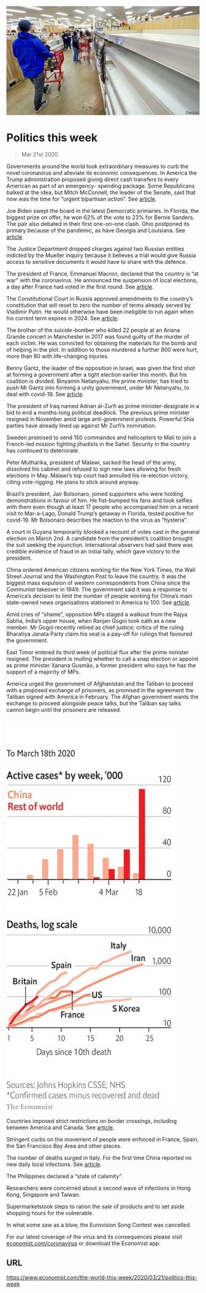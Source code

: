 ![](./images/20200321_WWP001.jpg)

# Politics this week

> Mar 21st 2020

Governments around the world took extraordinary measures to curb the novel coronavirus and alleviate its economic consequences. In America the Trump administration proposed giving direct cash transfers to every American as part of an emergency- spending package. Some Republicans balked at the idea, but Mitch McConnell, the leader of the Senate, said that now was the time for “urgent bipartisan action”. See [article](https://www.economist.com//leaders/2020/03/19/paying-to-stop-the-pandemic).

Joe Biden swept the board in the latest Democratic primaries. In Florida, the biggest prize on offer, he won 62% of the vote to 23% for Bernie Sanders. The pair also debated in their first one-on-one clash. Ohio postponed its primary because of the pandemic, as have Georgia and Louisiana. See [article](https://www.economist.com//united-states/2020/03/19/joe-biden-builds-an-insurmountable-lead).

The Justice Department dropped charges against two Russian entities indicted by the Mueller inquiry because it believes a trial would give Russia access to sensitive documents it would have to share with the defence.

The president of France, Emmanuel Macron, declared that the country is “at war” with the coronavirus. He announced the suspension of local elections, a day after France had voted in the first round. See [article](https://www.economist.com//europe/2020/03/19/france-suspends-local-elections-because-of-covid-19).

The Constitutional Court in Russia approved amendments to the country’s constitution that will reset to zero the number of terms already served by Vladimir Putin. He would otherwise have been ineligible to run again when his current term expires in 2024. See [article](https://www.economist.com//europe/2020/03/21/some-russians-are-resisting-putins-power-grab).

The brother of the suicide-bomber who killed 22 people at an Ariana Grande concert in Manchester in 2017 was found guilty of the murder of each victim. He was convicted for obtaining the materials for the bomb and of helping in the plot. In addition to those murdered a further 800 were hurt, more than 90 with life-changing injuries.

Benny Gantz, the leader of the opposition in Israel, was given the first shot at forming a government after a tight election earlier this month. But his coalition is divided. Binyamin Netanyahu, the prime minister, has tried to push Mr Gantz into forming a unity government, under Mr Netanyahu, to deal with covid-19. See [article](https://www.economist.com//middle-east-and-africa/2020/03/19/binyamin-netanyahu-vows-to-protect-israel-from-the-virus).

The president of Iraq named Adnan al-Zurfi as prime minister-designate in a bid to end a months-long political deadlock. The previous prime minister resigned in November amid large anti-government protests. Powerful Shia parties have already lined up against Mr Zurfi’s nomination.

Sweden promised to send 150 commandos and helicopters to Mali to join a French-led mission fighting jihadists in the Sahel. Security in the country has continued to deteriorate.

Peter Mutharika, president of Malawi, sacked the head of the army, dissolved his cabinet and refused to sign new laws allowing for fresh elections in May. Malawi’s top court had annulled his re-election victory, citing vote-rigging. He plans to stick around anyway.

Brazil’s president, Jair Bolsonaro, joined supporters who were holding demonstrations in favour of him. He fist-bumped his fans and took selfies with them even though at least 17 people who accompanied him on a recent visit to Mar-a-Lago, Donald Trump’s getaway in Florida, tested positive for covid-19. Mr Bolsonaro describes the reaction to the virus as “hysteria”.

A court in Guyana temporarily blocked a recount of votes cast in the general election on March 2nd. A candidate from the president’s coalition brought the suit seeking the injunction. International observers had said there was credible evidence of fraud in an initial tally, which gave victory to the president.

China ordered American citizens working for the New York Times, the Wall Street Journal and the Washington Post to leave the country. It was the biggest mass expulsion of western correspondents from China since the Communist takeover in 1949. The government said it was a response to America’s decision to limit the number of people working for China’s main state-owned news organisations stationed in America to 100. See [article](https://www.economist.com//leaders/2020/03/21/expelling-journalists-is-no-way-to-fight-a-pandemic).

Amid cries of “shame”, opposition MPs staged a walkout from the Rajya Sabha, India’s upper house, when Ranjan Gogoi took oath as a new member. Mr Gogoi recently retired as chief justice; critics of the ruling Bharatiya Janata Party claim his seat is a pay-off for rulings that favoured the government.

East Timor entered its third week of political flux after the prime minister resigned. The president is mulling whether to call a snap election or appoint as prime minister Xanana Gusmão, a former president who says he has the support of a majority of MPs.

America urged the government of Afghanistan and the Taliban to proceed with a proposed exchange of prisoners, as promised in the agreement the Taliban signed with America in February. The Afghan government wants the exchange to proceed alongside peace talks, but the Taliban say talks cannot begin until the prisoners are released.



![](./images/20200321_WWC002.png)

Countries imposed strict restrictions on border crossings, including between America and Canada. See [article](https://www.economist.com//briefing/2020/03/19/in-europe-and-around-the-world-governments-are-getting-tougher).

Stringent curbs on the movement of people were enforced in France, Spain, the San Francisco Bay Area and other places.

The number of deaths surged in Italy. For the first time China reported no new daily local infections. See [article](https://www.economist.com//europe/2020/03/19/italy-is-overtaking-china-as-the-country-worst-hit-by-covid-19).

The Philippines declared a “state of calamity”.

Researchers were concerned about a second wave of infections in Hong Kong, Singapore and Taiwan.

Supermarketstook steps to ration the sale of products and to set aside shopping hours for the vulnerable.

In what some saw as a blow, the Eurovision Song Contest was cancelled.

For our latest coverage of the virus and its consequences please visit [economist.com/coronavirus](https://www.economist.com/http://economist.com/coronavirus) or download the Economist app.

## URL

https://www.economist.com/the-world-this-week/2020/03/21/politics-this-week
